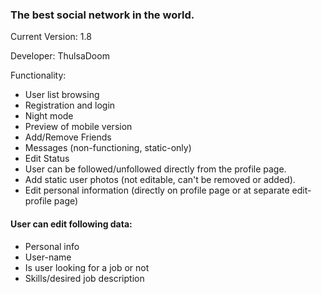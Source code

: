 ### The best social network in the world.

Current Version: 1.8

Developer: ThulsaDoom

Functionality:

- User list browsing
- Registration and login
- Night mode
- Preview of mobile version
- Add/Remove Friends
- Messages (non-functioning, static-only)
- Edit Status
- User can be followed/unfollowed directly from the profile page.
- Add static user photos (not editable, can't be removed or added).
- Edit personal information (directly on profile page or at separate edit-profile page)

#### User can edit following data:
- Personal info
- User-name
- Is user looking for a job or not
- Skills/desired job description






